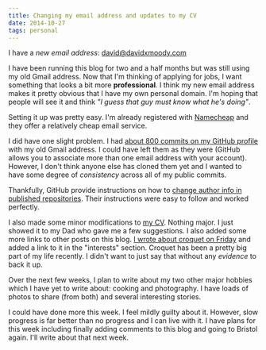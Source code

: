 ```yaml
---
title: Changing my email address and updates to my CV
date: 2014-10-27
tags: personal
---
```


I have a *new email address*: <david@davidxmoody.com>


I have been running this blog for two and a half months but was still using my old Gmail address. Now that I'm thinking of applying for jobs, I want something that looks a bit more **professional**. I think my new email address makes it pretty obvious that I have my own personal domain. I'm hoping that people will see it and think *"I guess that guy must know what he's doing"*. 

Setting it up was pretty easy. I'm already registered with [Namecheap](https://www.namecheap.com/) and they offer a relatively cheap email service. 

I did have one slight problem. I had [about 800 commits on my GitHub profile](https://github.com/davidxmoody) with my old Gmail address. I could have left them as they were (GitHub allows you to associate more than one email address with your account). However, I don't think anyone else has cloned them yet and I wanted to have some degree of *consistency* across all of my public commits. 

Thankfully, GitHub provide instructions on how to [change author info in published repositories](https://help.github.com/articles/changing-author-info/). Their instructions were easy to follow and worked perfectly. 

I also made some minor modifications to [my CV](/cv/). Nothing major. I just showed it to my Dad who gave me a few suggestions. I also added some more links to other posts on this blog. [I wrote about croquet on Friday](/my-experiences-playing-croquet/) and added a link to it in the "interests" section. Croquet has been a pretty big part of my life recently. I didn't want to just say that without any *evidence* to back it up. 

Over the next few weeks, I plan to write about my two other major hobbies which I have yet to write about: cooking and photography. I have loads of photos to share (from both) and several interesting stories. 

I could have done more this week. I feel mildly guilty about it. However, slow progress is far better than no progress and I can live with it. I have plans for this week including finally adding comments to this blog and going to Bristol again. I'll write about that next week. 

